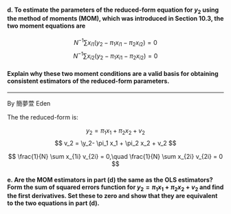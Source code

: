 #### d. To estimate the parameters of the reduced-form equation for $y_2$ using the method of moments (MOM), which was introduced in Section 10.3, the two moment equations are
$$
N^{−1}\sum{x_{i1}(y_2 − \pi_1 x_{i1} − \pi_2 x_{i2})} = 0
$$
$$
N^{−1}\sum{x_{i2}(y_2 − \pi_1 x_{i1} − \pi_2 x_{i2})} = 0
$$
#### Explain why these two moment conditions are a valid basis for obtaining consistent estimators of the reduced-form parameters.
---

By 簡夢萱 Eden 

The the reduced-form is: 

$$
y_2 = \pi_1 x_1 + \pi_2 x_2 + v_2
$$
$$
v_2 = \y_2- \pi_1 x_1 + \pi_2 x_2 + v_2
$$

$$
\frac{1}{N} \sum x_{1i} v_{2i} = 0,\quad \frac{1}{N} \sum x_{2i} v_{2i} = 0
$$



#### e. Are the MOM estimators in part (d) the same as the OLS estimators? Form the sum of squared errors function for $y_2 = \pi_1 x_1 + \pi_2 x_2 + v_2$ and find the first derivatives. Set these to zero and show that they are equivalent to the two equations in part (d).
